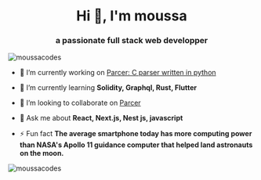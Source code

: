 <h1 align="center">Hi 👋, I'm moussa</h1>
<h3 align="center">a passionate full stack web developper</h3>

<p align="left"> <img src="https://komarev.com/ghpvc/?username=moussacodes&label=Profile%20views&color=0e75b6&style=flat" alt="moussacodes" /> </p>

- 🔭 I’m currently working on [Parcer: C parser written in python](https://github.com/moussacodes/parcer)

- 🌱 I’m currently learning **Solidity, Graphql, Rust, Flutter**

- 👯 I’m looking to collaborate on [Parcer](https://github.com/moussacodes/parcer)

- 💬 Ask me about **React, Next.js, Nest js, javascript**

- ⚡ Fun fact **The average smartphone today has more computing power than NASA's Apollo 11 guidance computer that helped land astronauts on the moon.**



<p><img align="center" src="https://github-readme-stats.vercel.app/api/top-langs?username=moussacodes&show_icons=true&locale=en&layout=compact" alt="moussacodes" /></p>
